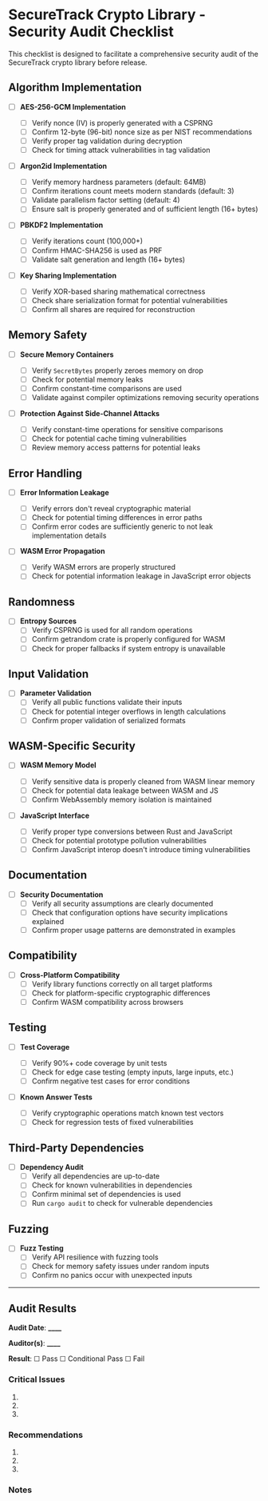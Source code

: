 # SecureTrack Crypto Library - Security Audit Checklist

This checklist is designed to facilitate a comprehensive security audit of the SecureTrack crypto library before release.

## Algorithm Implementation

- [ ] **AES-256-GCM Implementation**

  - [ ] Verify nonce (IV) is properly generated with a CSPRNG
  - [ ] Confirm 12-byte (96-bit) nonce size as per NIST recommendations
  - [ ] Verify proper tag validation during decryption
  - [ ] Check for timing attack vulnerabilities in tag validation

- [ ] **Argon2id Implementation**

  - [ ] Verify memory hardness parameters (default: 64MB)
  - [ ] Confirm iterations count meets modern standards (default: 3)
  - [ ] Validate parallelism factor setting (default: 4)
  - [ ] Ensure salt is properly generated and of sufficient length (16+ bytes)

- [ ] **PBKDF2 Implementation**

  - [ ] Verify iterations count (100,000+)
  - [ ] Confirm HMAC-SHA256 is used as PRF
  - [ ] Validate salt generation and length (16+ bytes)

- [ ] **Key Sharing Implementation**
  - [ ] Verify XOR-based sharing mathematical correctness
  - [ ] Check share serialization format for potential vulnerabilities
  - [ ] Confirm all shares are required for reconstruction

## Memory Safety

- [ ] **Secure Memory Containers**

  - [ ] Verify `SecretBytes` properly zeroes memory on drop
  - [ ] Check for potential memory leaks
  - [ ] Confirm constant-time comparisons are used
  - [ ] Validate against compiler optimizations removing security operations

- [ ] **Protection Against Side-Channel Attacks**
  - [ ] Verify constant-time operations for sensitive comparisons
  - [ ] Check for potential cache timing vulnerabilities
  - [ ] Review memory access patterns for potential leaks

## Error Handling

- [ ] **Error Information Leakage**

  - [ ] Verify errors don't reveal cryptographic material
  - [ ] Check for potential timing differences in error paths
  - [ ] Confirm error codes are sufficiently generic to not leak implementation details

- [ ] **WASM Error Propagation**
  - [ ] Verify WASM errors are properly structured
  - [ ] Check for potential information leakage in JavaScript error objects

## Randomness

- [ ] **Entropy Sources**
  - [ ] Verify CSPRNG is used for all random operations
  - [ ] Confirm getrandom crate is properly configured for WASM
  - [ ] Check for proper fallbacks if system entropy is unavailable

## Input Validation

- [ ] **Parameter Validation**
  - [ ] Verify all public functions validate their inputs
  - [ ] Check for potential integer overflows in length calculations
  - [ ] Confirm proper validation of serialized formats

## WASM-Specific Security

- [ ] **WASM Memory Model**

  - [ ] Verify sensitive data is properly cleaned from WASM linear memory
  - [ ] Check for potential data leakage between WASM and JS
  - [ ] Confirm WebAssembly memory isolation is maintained

- [ ] **JavaScript Interface**
  - [ ] Verify proper type conversions between Rust and JavaScript
  - [ ] Check for potential prototype pollution vulnerabilities
  - [ ] Confirm JavaScript interop doesn't introduce timing vulnerabilities

## Documentation

- [ ] **Security Documentation**
  - [ ] Verify all security assumptions are clearly documented
  - [ ] Check that configuration options have security implications explained
  - [ ] Confirm proper usage patterns are demonstrated in examples

## Compatibility

- [ ] **Cross-Platform Compatibility**
  - [ ] Verify library functions correctly on all target platforms
  - [ ] Check for platform-specific cryptographic differences
  - [ ] Confirm WASM compatibility across browsers

## Testing

- [ ] **Test Coverage**

  - [ ] Verify 90%+ code coverage by unit tests
  - [ ] Check for edge case testing (empty inputs, large inputs, etc.)
  - [ ] Confirm negative test cases for error conditions

- [ ] **Known Answer Tests**
  - [ ] Verify cryptographic operations match known test vectors
  - [ ] Check for regression tests of fixed vulnerabilities

## Third-Party Dependencies

- [ ] **Dependency Audit**
  - [ ] Verify all dependencies are up-to-date
  - [ ] Check for known vulnerabilities in dependencies
  - [ ] Confirm minimal set of dependencies is used
  - [ ] Run `cargo audit` to check for vulnerable dependencies

## Fuzzing

- [ ] **Fuzz Testing**
  - [ ] Verify API resilience with fuzzing tools
  - [ ] Check for memory safety issues under random inputs
  - [ ] Confirm no panics occur with unexpected inputs

---

## Audit Results

**Audit Date**: ******\_\_\_\_******

**Auditor(s)**: ******\_\_\_\_******

**Result**: ☐ Pass ☐ Conditional Pass ☐ Fail

### Critical Issues

1.
2.
3.

### Recommendations

1.
2.
3.

### Notes
